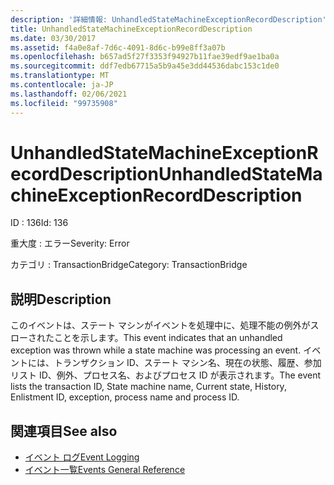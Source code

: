 ```yaml
---
description: '詳細情報: UnhandledStateMachineExceptionRecordDescription'
title: UnhandledStateMachineExceptionRecordDescription
ms.date: 03/30/2017
ms.assetid: f4a0e8af-7d6c-4091-8d6c-b99e8ff3a07b
ms.openlocfilehash: b657ad5f27f3353f94927b11fae39edf9ae1ba0a
ms.sourcegitcommit: ddf7edb67715a5b9a45e3dd44536dabc153c1de0
ms.translationtype: MT
ms.contentlocale: ja-JP
ms.lasthandoff: 02/06/2021
ms.locfileid: "99735908"
---
```

# <a name="unhandledstatemachineexceptionrecorddescription"></a><span data-ttu-id="8a406-103">UnhandledStateMachineExceptionRecordDescription</span><span class="sxs-lookup"><span data-stu-id="8a406-103">UnhandledStateMachineExceptionRecordDescription</span></span>

<span data-ttu-id="8a406-104">ID : 136</span><span class="sxs-lookup"><span data-stu-id="8a406-104">Id: 136</span></span>  
  
 <span data-ttu-id="8a406-105">重大度 : エラー</span><span class="sxs-lookup"><span data-stu-id="8a406-105">Severity: Error</span></span>  
  
 <span data-ttu-id="8a406-106">カテゴリ : TransactionBridge</span><span class="sxs-lookup"><span data-stu-id="8a406-106">Category: TransactionBridge</span></span>  
  
## <a name="description"></a><span data-ttu-id="8a406-107">説明</span><span class="sxs-lookup"><span data-stu-id="8a406-107">Description</span></span>  

 <span data-ttu-id="8a406-108">このイベントは、ステート マシンがイベントを処理中に、処理不能の例外がスローされたことを示します。</span><span class="sxs-lookup"><span data-stu-id="8a406-108">This event indicates that an unhandled exception was thrown while a state machine was processing an event.</span></span> <span data-ttu-id="8a406-109">イベントには、トランザクション ID、ステート マシン名、現在の状態、履歴、参加リスト ID、例外、プロセス名、およびプロセス ID が表示されます。</span><span class="sxs-lookup"><span data-stu-id="8a406-109">The event lists the transaction ID, State machine name, Current state, History, Enlistment ID, exception, process name and process ID.</span></span>  
  
## <a name="see-also"></a><span data-ttu-id="8a406-110">関連項目</span><span class="sxs-lookup"><span data-stu-id="8a406-110">See also</span></span>

- [<span data-ttu-id="8a406-111">イベント ログ</span><span class="sxs-lookup"><span data-stu-id="8a406-111">Event Logging</span></span>](index.md)
- [<span data-ttu-id="8a406-112">イベント一覧</span><span class="sxs-lookup"><span data-stu-id="8a406-112">Events General Reference</span></span>](events-general-reference.md)
